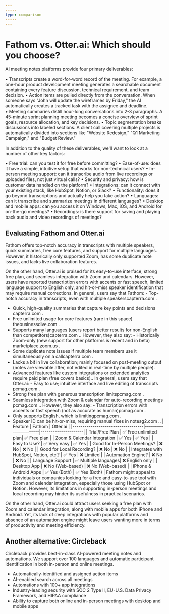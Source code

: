 ```yaml
---
-----
type: comparison
-----
---
```


# Fathom vs. Otter.ai: Which should you choose?
AI meeting notes platforms provide four primary deliverables:

• Transcripts create a word-for-word record of the meeting. For example, a one-hour product development meeting generates a searchable document containing every feature discussion, technical requirement, and team decision.
• Action items are pulled directly from the conversation. When someone says "John will update the wireframes by Friday," the AI automatically creates a tracked task with the assignee and deadline.
• Meeting summaries distill hour-long conversations into 2-3 paragraphs. A 45-minute sprint planning meeting becomes a concise overview of sprint goals, resource allocation, and key decisions.
• Topic segmentation breaks discussions into labeled sections. A client call covering multiple projects is automatically divided into sections like "Website Redesign," "Q1 Marketing Campaign," and "Budget Review."

In addition to the quality of these deliverables, we'll want to look at a number of other key factors:

• Free trial: can you test it for free before committing?
• Ease-of-use: does it have a simple, intuitive setup that works for non-technical users?
• In-person meeting support: can it transcribe audio from live recordings or uploaded files, not just virtual calls?
• Security and privacy: how is customer data handled on the platform?
• Integrations: can it connect with your existing stack, like HubSpot, Notion, or Slack?
• Functionality: does it go beyond transcriptions and actually help you take action?
• Languages: can it transcribe and summarize meetings in different languages?
• Desktop and mobile apps: can you access it on Windows, Mac, iOS, and Android for on-the-go meeitngs?
• Recordings: is there support for saving and playing back audio and video recordings of meetings?
## Evaluating Fathom and Otter.ai
Fathom offers top-notch accuracy in transcripts with multiple speakers, quick summaries, free core features, and support for multiple languages. However, it historically only supported Zoom, has some duplicate note issues, and lacks live collaboration features.

On the other hand, Otter.ai is praised for its easy-to-use interface, strong free plan, and seamless integration with Zoom and calendars. However, users have reported transcription errors with accents or fast speech, limited language support to English only, and hit-or-miss speaker identification that may require manual corrections.
In general, users say that Fathom: - Top-notch accuracy in transcripts, even with multiple speakers​capterra.com
.
- Quick, high-quality summaries that capture key points and decisions​capterra.com
.
- Free unlimited usage for core features (rare in this space)​thebusinessdive.com
.
- Supports many languages (users report better results for non-English than competitors)​capterra.com
.. However, they also say: - Historically Zoom-only (new support for other platforms is recent and in beta)​marketplace.zoom.us
.
- Some duplicate note issues if multiple team members use it simultaneously on a call​capterra.com
.
- Lacks a bit in live collaboration; mainly focused on post-meeting output (notes are viewable after, not edited in real-time by multiple people).
- Advanced features like custom integrations or extended analytics require paid plan (free covers basics)..
In general, users say that Otter.ai: - Easy to use; intuitive interface and live editing of transcripts​pcmag.com
.
- Strong free plan with generous transcription limits​pcmag.com
.
- Seamless integration with Zoom & calendar for auto-recording meetings​pcmag.com
.. However, they also say: - Transcription errors with accents or fast speech (not as accurate as human)​pcmag.com
.
- Only supports English, which is limiting​pcmag.com
.
- Speaker ID can be hit-or-miss, requiring manual fixes in notes​g2.com
..
| Feature                           | Fathom               | Otter.ai            |
|-----------------------------------|----------------------|---------------------|
| Trial/Free Plan                   | ✅ Free unlimited plan| ✅ Free plan        |
| Zoom & Calendar Integration       | ✅ Yes               | ✅ Yes              |
| Easy to Use?                      | ✅ Very easy         | ✅ Yes              |
| Good for In-Person Meetings?      | ❌ No                | ❌ No               |
| Good for Local Recording?         | ❌ No                | ❌ No               |
| Integrates with HubSpot, Notion, etc.? | ✅ Yes            | ❌ Limited          |
| Automation Engine?                | ❌ No                | ❌ No               |
| Language Support                  | ✅ Multiple languages| ❌ English only     |
| Desktop App                       | ❌ No (Web-based)    | ❌ No (Web-based)   |
| iPhone & Android Apps             | ✅ Yes (Both)        | ✅ Yes (Both)       |
Fathom might appeal to individuals or companies looking for a free and easy-to-use tool with Zoom and calendar integration, especially those using HubSpot or Notion. However, its limitations in supporting in-person meetings and local recording may hinder its usefulness in practical scenarios.

On the other hand, Otter.ai could attract users seeking a free plan with Zoom and calendar integration, along with mobile apps for both iPhone and Android. Yet, its lack of deep integrations with popular platforms and absence of an automation engine might leave users wanting more in terms of productivity and meeting efficiency.
## Another alternative: Circleback
Circleback provides best-in-class AI-powered meeting notes and automations. We support over 100 languages and automatic participant identification in both in-person and online meetings.


* Automatically-identified and assigned action items
* AI-enabled search across all meetings
* Automations with 100+ app integrations
* Industry-leading security with SOC 2 Type II, EU-U.S. Data Privacy Framework, and HIPAA compliance
* Ability to capture both online and in-person meetings with desktop and mobile apps